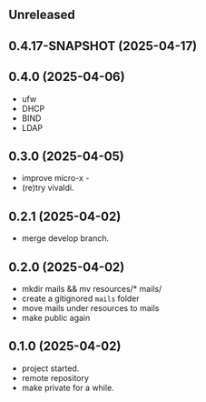 ## Unreleased

## 0.4.17-SNAPSHOT (2025-04-17)

## 0.4.0 (2025-04-06)

* ufw
* DHCP
* BIND
* LDAP

## 0.3.0 (2025-04-05)

* improve micro-x -
* (re)try vivaldi.

## 0.2.1 (2025-04-02)

* merge develop branch.

## 0.2.0 (2025-04-02)

* mkdir mails && mv resources/* mails/
* create a gitignored `mails` folder
* move mails under resources to mails
* make public again

## 0.1.0 (2025-04-02)

* project started.
* remote repository
* make private for a while.
